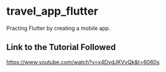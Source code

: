 # travel_app_flutter

Practing Flutter by creating a mobile app.

## Link to the Tutorial Followed
https://www.youtube.com/watch?v=x4DydJKVvQk&t=6060s

